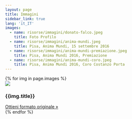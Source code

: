 ```yaml
---
layout: page
title: Immagini
sidebar_link: true
lang: 'it_IT'
images:
  - name: risorse/immagini/donato-falco.jpeg
    title: Foto Profilo
  - name: risorse/immagini/anima-mundi.jpeg
    title: Pisa, Anima Mundi, 15 settembre 2016
  - name: risorse/immagini/anima-mundi-premiazione.jpeg
    title: Pisa, Anima Mundi 2016, Premiazione
  - name: risorse/immagini/anima-mundi-coro.jpeg
    title: Pisa, Anima Mundi 2016, Coro Costanzo Porta
---
```



<div class="container-grid">
{% for img in page.images %}
  <div class="card small">
    <div class="card-image">
      <img src="{{img.name}}" >
    </div>
    <div class="card-body">
      <div class="card-text">
      <h3>{{img.title}}</h3>
      <a href="{{img.name}}" target="_blank">Ottieni formato originale &raquo;</a>
      </div>
    </div>

  </div>
{% endfor %}
</div>
